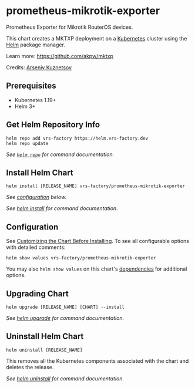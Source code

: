 # prometheus-mikrotik-exporter

Prometheus Exporter for Mikrotik RouterOS devices.

This chart creates a MKTXP deployment on a [Kubernetes](http://kubernetes.io) cluster using the [Helm](https://helm.sh) package manager.

Learn more: https://github.com/akpw/mktxp

Credits: [Arseniy Kuznetsov](https://github.com/akpw)

## Prerequisites

- Kubernetes 1.19+
- Helm 3+

## Get Helm Repository Info

```console
helm repo add vrs-factory https://helm.vrs-factory.dev
helm repo update
```

_See [`helm repo`](https://helm.sh/docs/helm/helm_repo/) for command documentation._

## Install Helm Chart

```console
helm install [RELEASE_NAME] vrs-factory/prometheus-mikrotik-exporter
```

_See [configuration](#configuration) below._

_See [helm install](https://helm.sh/docs/helm/helm_install/) for command documentation._

## Configuration

See [Customizing the Chart Before Installing](https://helm.sh/docs/intro/using_helm/#customizing-the-chart-before-installing). To see all configurable options with detailed comments:

```console
helm show values vrs-factory/prometheus-mikrotik-exporter
```

You may also `helm show values` on this chart's [dependencies](#dependencies) for additional options.

## Upgrading Chart

```console
helm upgrade [RELEASE_NAME] [CHART] --install
```

_See [helm upgrade](https://helm.sh/docs/helm/helm_upgrade/) for command documentation._

## Uninstall Helm Chart

```console
helm uninstall [RELEASE_NAME]
```

This removes all the Kubernetes components associated with the chart and deletes the release.

_See [helm uninstall](https://helm.sh/docs/helm/helm_uninstall/) for command documentation._
